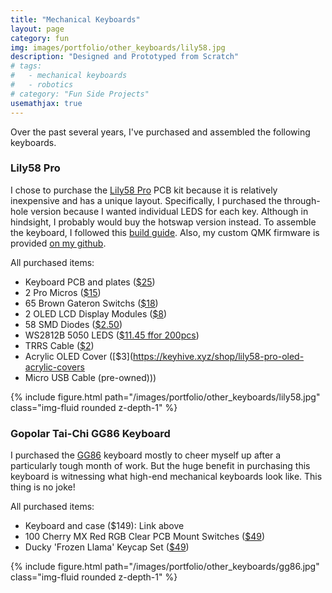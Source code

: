 ```yaml
---
title: "Mechanical Keyboards"
layout: page
category: fun
img: images/portfolio/other_keyboards/lily58.jpg
description: "Designed and Prototyped from Scratch"
# tags: 
#   - mechanical keyboards
#   - robotics
# category: "Fun Side Projects"
usemathjax: true
---
```


Over the past several years, I've purchased and assembled the following keyboards.

### Lily58 Pro

I chose to purchase the [Lily58 Pro](https://keyhive.xyz/shop/lily58) PCB kit because it is relatively inexpensive and has a unique layout. Specifically, I purchased the through-hole version because I wanted individual LEDS for each key. Although in hindsight, I probably would buy the hotswap version instead. To assemble the keyboard, I followed this [build guide](https://github.com/Keycapsss/Lily58L-Build-Guide/blob/master/buildguide_en.md). Also, my custom QMK firmware is provided [on my github](https://github.com/maegant/lily58_rgb).

All purchased items:
- Keyboard PCB and plates ([$25](https://keyhive.xyz/shop/lily58)) 
- 2 Pro Micros ([$15](https://keyhive.xyz/shop/pro-micro))
- 65 Brown Gateron Switchs ([$18](https://www.aliexpress.com/item/2255800821908641.html?spm=a2g0o.order_list.0.0.2c351802cBxvIj&gatewayAdapt=4itemAdapt))
- 2 OLED LCD Display Modules ([$8](https://www.aliexpress.com/item/2251832779154549.html?spm=a2g0o.order_list.0.0.2c351802cBxvIj&gatewayAdapt=4itemAdapt))
- 58 SMD Diodes ([$2.50](https://keyhive.xyz/shop/diodes))
- WS2812B 5050 LEDS ([$11.45 ffor 200pcs](https://www.aliexpress.com/item/2251832644098280.html?spm=a2g0o.order_list.0.0.2c351802cBxvIj&gatewayAdapt=4itemAdapt))
- TRRS Cable ([$2](https://www.aliexpress.com/item/3256803229352331.html?spm=a2g0o.productlist.0.0.34fa78aapSG84p&algo_pvid=2eb56663-9b52-479d-9620-fc56676bbb99&aem_p4p_detail=202207101641453505941802690320018937349&algo_exp_id=2eb56663-9b52-479d-9620-fc56676bbb99-3&pdp_ext_f=%7B%22sku_id%22%3A%2212000025692890634%22%7D&pdp_npi=2%40dis%21USD%21%211.85%21%21%21%21%21%40210318cb16574965053147162e994c%2112000025692890634%21sea))
- Acrylic OLED Cover ([$3](https://keyhive.xyz/shop/lily58-pro-oled-acrylic-covers 
- Micro USB Cable (pre-owned)))

<div class="d-flex justify-content-center">
		{% include figure.html path="/images/portfolio/other_keyboards/lily58.jpg" class="img-fluid rounded z-depth-1" %}
</div>


### Gopolar Tai-Chi GG86 Keyboard
I purchased the [GG86](https://kono.store/products/gopolar-tai-chi-gg86-mechanical-keyboard) keyboard mostly to cheer myself up after a particularly tough month of work. But the huge benefit in purchasing this keyboard is witnessing what high-end mechanical keyboards look like. This thing is no joke!

All purchased items:
- Keyboard and case ($149): Link above
- 100 Cherry MX Red RGB Clear PCB Mount Switches ([$49](https://mechanicalkeyboards.com/shop/index.php?l=product_detail&p=4449)) 
- Ducky 'Frozen Llama' Keycap Set ([$49](https://mechanicalkeyboards.com/shop/index.php?l=product_detail&p=5270))

<div class="d-flex justify-content-center">
		{% include figure.html path="/images/portfolio/other_keyboards/gg86.jpg" class="img-fluid rounded z-depth-1" %}
</div>
